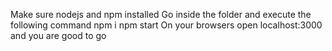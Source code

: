 Make sure nodejs and npm installed
Go inside the folder and execute the following command
npm i
npm start
On your browsers open localhost:3000 and you are good to go
